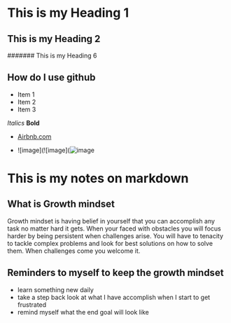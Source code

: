 # This is my Heading 1

## This is my Heading 2

####### This is my Heading 6

## How do I use github
- Item 1
- Item 2
- Item 3

*Italics*
**Bold**

- [Airbnb.com](https://www.Airbnb.com)

- ![image](![image](![image](https://live.staticflickr.com/1954/43058632290_14a91a9a2f_z.jpg)


# This is my notes on markdown

## What is Growth mindset

Growth mindset is having belief in yourself that you can accomplish any task no matter hard it gets. When your faced with obstacles you will focus harder by being persistent when challenges arise. You will have to tenacity to tackle complex problems and look for best solutions on how to solve them. When challenges come you welcome it.

## Reminders to myself to keep the growth mindset
- learn something new daily
- take a step back look at what I have accomplish when I start to get frustrated
- remind myself what the end goal will look like
